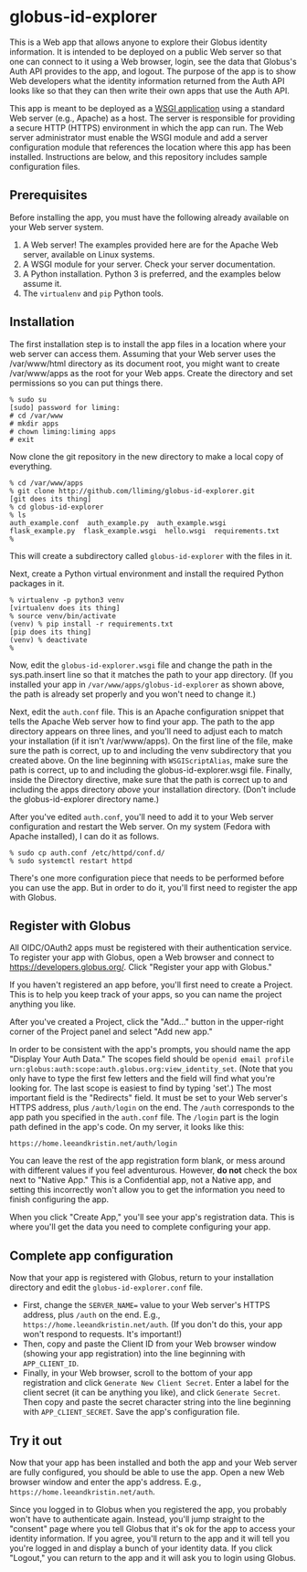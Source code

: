 # globus-id-explorer
This is a Web app that allows anyone to explore their Globus identity information. It is intended 
to be deployed on a public Web server so that one can connect to it using a Web browser, login, 
see the data that Globus's Auth API provides to the app, and logout. The purpose of the app is to 
show Web developers what the identity information returned from the Auth API looks like so that 
they can then write their own apps that use the Auth API.

This app is meant to be deployed as a [WSGI application](https://wsgi.readthedocs.io/en/latest/) 
using a standard Web server (e.g., Apache) as a host. The server is responsible for providing a 
secure HTTP (HTTPS) environment in which the app can run. The Web server administrator must 
enable the WSGI module and add a server configuration module that references the location where 
this app has been installed. Instructions are below, and this repository includes sample 
configuration files.

## Prerequisites
Before installing the app, you must have the following already available on your Web server system.

1. A Web server! The examples provided here are for the Apache Web server, available on Linux systems.
2. A WSGI module for your server. Check your server documentation.
3. A Python installation. Python 3 is preferred, and the examples below assume it.
4. The ``virtualenv`` and ``pip`` Python tools.

## Installation
The first installation step is to install the app files in a location where your web server can
access them. Assuming that your Web server uses the /var/www/html directory as its document 
root, you might want to create /var/www/apps as the root for your Web apps.  Create the directory
and set permissions so you can put things there.
```
% sudo su
[sudo] password for liming: 
# cd /var/www
# mkdir apps
# chown liming:liming apps
# exit
```
Now clone the git repository in the new directory to make a local copy of everything.
```
% cd /var/www/apps
% git clone http://github.com/lliming/globus-id-explorer.git
[git does its thing]
% cd globus-id-explorer
% ls
auth_example.conf  auth_example.py  auth_example.wsgi  flask_example.py  flask_example.wsgi  hello.wsgi  requirements.txt
% 
```
This will create a subdirectory called ``globus-id-explorer`` with the files in it.

Next, create a Python virtual environment and install the required Python packages in it.
```
% virtualenv -p python3 venv
[virtualenv does its thing]
% source venv/bin/activate
(venv) % pip install -r requirements.txt
[pip does its thing]
(venv) % deactivate
% 
```
Now, edit the ``globus-id-explorer.wsgi`` file and change the path in the sys.path.insert line 
so that it matches the path to your app directory. (If you installed your app in ``/var/www/apps/globus-id-explorer``
as shown above, the path is already set properly and you won't need to change it.)

Next, edit the ``auth.conf`` file. This is an Apache configuration snippet that tells the Apache
Web server how to find your app. The path to the app directory appears on three lines, and you'll
need to adjust each to match your installation (if it isn't /var/www/apps). On the first line
of the file, make sure the path is correct, up to and including the venv subdirectory that you
created above.  On the line beginning with ``WSGIScriptAlias``, make sure the path is correct,
up to and including the globus-id-explorer.wsgi file. Finally, inside the Directory directive,
make sure that the path is correct up to and including the apps directory *above* your installation
directory. (Don't include the globus-id-explorer directory name.)

After you've edited ``auth.conf``, you'll need to add it to your Web server configuration and
restart the Web server. On my system (Fedora with Apache installed), I can do it as follows.
```
% sudo cp auth.conf /etc/httpd/conf.d/
% sudo systemctl restart httpd
```
There's one more configuration piece that needs to be performed before you can use the app.
But in order to do it, you'll first need to register the app with Globus.

## Register with Globus
All OIDC/OAuth2 apps must be registered with their authentication service. To register your
app with Globus, open a Web browser and connect to https://developers.globus.org/. Click
"Register your app with Globus." 

If you haven't registered an app before, you'll first need to create a Project. This is 
to help you keep track of your apps, so you can name the project anything you like.

After you've created a Project, click the "Add..." button in the upper-right corner of the
Project panel and select "Add new app."

In order to be consistent with the app's prompts, you should name the app "Display Your
Auth Data." The scopes field should be 
``openid email profile urn:globus:auth:scope:auth.globus.org:view_identity_set``. (Note
that you only have to type the first few letters and the field will find what you're
looking for. The last scope is easiest to find by typing 'set'.) The most important
field is the "Redirects" field. It must be set to your Web server's HTTPS address, plus 
``/auth/login`` on the end. The ``/auth`` corresponds to the app path you specified in
the ``auth.conf`` file. The ``/login`` part is the login path defined in the app's code.
On my server, it looks like this:
```
https://home.leeandkristin.net/auth/login
```
You can leave the rest of the app registration form blank, or mess around with different
values if you feel adventurous. However, **do not** check the box next to "Native App."
This is a Confidential app, not a Native app, and setting this incorrectly won't allow
you to get the information you need to finish configuring the app.

When you click "Create App," you'll see your app's registration data. This is where you'll
get the data you need to complete configuring your app.

## Complete app configuration

Now that your app is registered with Globus, return to your installation directory and
edit the ``globus-id-explorer.conf`` file.

- First, change the ``SERVER_NAME=`` value to your Web server's HTTPS address, plus
  ``/auth`` on the end. E.g., ``https://home.leeandkristin.net/auth``. (If you don't do
  this, your app won't respond to requests. It's important!) 
- Then, copy and paste the
  Client ID from your Web browser window (showing your app registration) into the line
  beginning with ``APP_CLIENT_ID``.  
- Finally, in your Web browser, scroll to the bottom
  of your app registration and click ``Generate New Client Secret``. Enter a label for
  the client secret (it can be anything you like), and click ``Generate Secret``. Then
  copy and paste the secret character string into the line beginning with
  ``APP_CLIENT_SECRET``.  Save the app's configuration file.

## Try it out
Now that your app has been installed and both the app and your Web server are
fully configured, you should be able to use the app.  Open a new Web browser window
and enter the app's address. E.g., ``https://home.leeandkristin.net/auth``.

Since you logged in to Globus when you registered the app, you probably won't have to
authenticate again. Instead, you'll jump straight to the "consent" page where you
tell Globus that it's ok for the app to access your identity information. If you
agree, you'll return to the app and it will tell you you're logged in and
display a bunch of your identity data. If you click "Logout," you can return to the
app and it will ask you to login using Globus.

